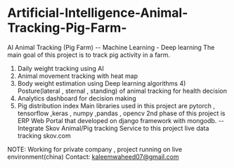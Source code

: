 # Artificial-Intelligence-Animal-Tracking-Pig-Farm-
AI Animal Tracking (Pig Farm) -- Machine Learning - Deep learning 
The main goal of this project is to track pig activity in a farm. 
1) Daily weight tracking using AI 
2) Animal movement tracking with heat map 
3) Body weight estimation using Deep learning algorithms 4) Posture(lateral , sternal , standing) of animal tracking for health decision 
5) Analytics dashboard for decision making 
6) Pig distribution index  Main libraries used in this project are pytorch , tensorflow ,keras , numpy ,pandas , opencv 
2nd phase of this project is ERP Web Portal that developed on django framework with mongodb. 
-- Integrate Skov Animal/Pig tracking Service to this project live data tracking skov.com


NOTE: Working for private company , project running on live environment(china) Contact: kaleemwaheed07@gmail.com
